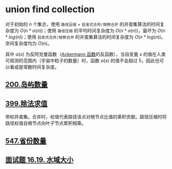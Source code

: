 # union find collection

对于初始的 $n$ 个集合，使用 `路径压缩` + `启发式合并/按秩合并` 的并查集算法的时间复杂度为 $O(n*\alpha(n))$；使用 `路径压缩` 的平均时间复杂度为 $O(n*\alpha(n))$，最坏为 $O(n*log(n))$；使用 `启发式合并/按秩合并` 的并查集算法的时间复杂度为 $O(n*log(n))$。空间复杂度均为 $O(n)$。

其中 $\alpha(x)$ 为反阿克曼函数（[Ackermann 函数](https://en.wikipedia.org/wiki/Ackermann_function)的反函数），当自变量 $x$ 的值在人类可观测的范围内（宇宙中粒子的数量）时，函数 $\alpha(x)$ 的值不会超过 $5$，因此也可以看成是常数时间复杂度。

## [200.岛屿数量](../200.岛屿数量.java)

## [399.除法求值](../399.除法求值.java)

带权并查集。合并时，权值代表路径该点对根节点比值的乘积贡献。路径压缩时将路径权值自根节点向叶子节点累积相乘。

## [547.省份数量](../547.省份数量.java)

## [面试题 16.19. 水域大小](../cn/Java/_____16_19_Pond_Sizes_LCCI/Solution.java)

